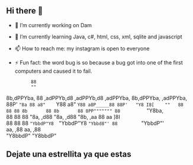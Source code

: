 ## Hi there 👋

- 🔭 I’m currently working on Dam
- 🌱 I’m currently learning Java, c#, html, css, xml, sqlite and javascript
- 📫 How to reach me: my instagram is open to everyone
- ⚡ Fun fact: the word bug is so because a bug got into one of the first computers and caused it to fail.
                                                                        
            88                                                          
            ""                                                          
                                                                        
8b,dPPYba,  88  ,adPPYb,d8  ,adPPYb,d8  ,adPPYba, 8b,dPPYba, ,adPPYba,  
88P'   `"8a 88 a8"    `Y88 a8"    `Y88 a8P_____88 88P'   "Y8 I8[    ""  
88       88 88 8b       88 8b       88 8PP""""""" 88          `"Y8ba,   
88       88 88 "8a,   ,d88 "8a,   ,d88 "8b,   ,aa 88         aa    ]8I  
88       88 88  `"YbbdP"Y8  `"YbbdP"Y8  `"Ybbd8"' 88         `"YbbdP"'  
                aa,    ,88  aa,    ,88                                  
                 "Y8bbdP"    "Y8bbdP"                                   


## Dejate una estrellita ya que estas
